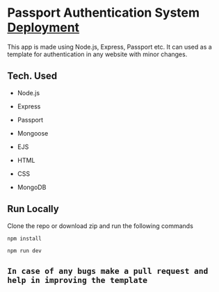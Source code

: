 # Passport Authentication System [Deployment](https://auth-gsd.herokuapp.com/)

This app is made using Node.js, Express, Passport etc. It can used as a template for authentication in any website with minor changes.

## Tech. Used

* Node.js

* Express

* Passport

* Mongoose

* EJS

* HTML

* CSS

* MongoDB

## Run Locally

Clone the repo or download zip and run the following commands

`npm install`

`npm run dev`


## `In case of any bugs make a pull request and help in improving the template`
